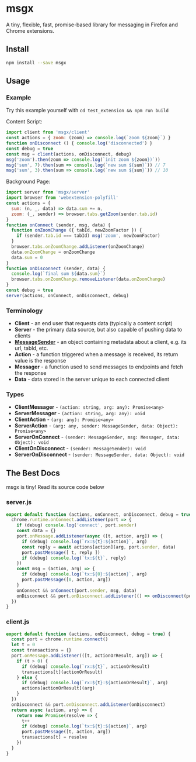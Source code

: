 # msgx

A tiny, flexible, fast, promise-based library for messaging in Firefox and Chrome extensions.


## Install

```bash
npm install --save msgx
```

## Usage

### Example

Try this example yourself with `cd test_extension && npm run build`

Content Script:

```javascript
import client from 'msgx/client'
const actions = { zoom: (zoom) => console.log(`zoom ${zoom}`) }
function onDisconnect () { console.log('disconnected') }
const debug = true
const msg = client(actions, onDisconnect, debug)
msg('zoom').then(zoom => console.log(`init zoom ${zoom})`))
msg('sum', 7).then(sum => console.log(`new sum ${sum}`)) // 7
msg('sum', 3).then(sum => console.log(`new sum ${sum}`)) // 10
```

Background Page:

```javascript
import server from 'msgx/server'
import browser from 'webextension-polyfill'
const actions = {
  sum: (n, _, data) => data.sum += n,
  zoom: (_, sender) => browser.tabs.getZoom(sender.tab.id)
}
function onConnect (sender, msg, data) {
  function onZoomChange ({ tabId, newZoomFactor }) {
    if (sender.tab.id === tabId) msg('zoom', newZoomFactor)
  }
  browser.tabs.onZoomChange.addListener(onZoomChange)
  data.onZoomChange = onZoomChange
  data.sum = 0
}
function onDisconnect (sender, data) {
  console.log(`final sum ${data.sum}`)
  browser.tabs.onZoomChange.removeListener(data.onZoomChange)
}
const debug = true
server(actions, onConnect, onDisconnect, debug)

```

### Terminology

* **Client** - an end user that requests data (typically a content script)
* **Server** - the primary data source, but also capable of pushing data to clients
* **[MessageSender](https://developer.mozilla.org/en-US/Add-ons/WebExtensions/API/runtime/MessageSender)** - an object containing metadata about a client, e.g. its url, tabId, etc. 
* **Action** - a function triggered when a message is received, its return value is the response
* **Messager** - a function used to send messages to endpoints and fetch the response
* **Data** - data stored in the server unique to each connected client

### Types

* **ClientMessager** - `(action: string, arg: any): Promise<any>`
* **ServerMessager** - `(action: string, arg: any): void`
* **ClientAction** - `(arg: any): Promise<any>`
* **ServerAction** - `(arg: any, sender: MessageSender, data: Object): Promise<any>`
* **ServerOnConnect** - `(sender: MessageSender, msg: Messager, data: Object): void`
* **ClientOnDisconnect** - `(sender: MessageSender): void`
* **ServerOnDisconnect** - `(sender: MessageSender, data: Object): void`

## The Best Docs

msgx is tiny! Read its source code below

### server.js

```javascript
export default function (actions, onConnect, onDisconnect, debug = true) {
  chrome.runtime.onConnect.addListener(port => {
    if (debug) console.log('connect', port.sender)
    const data = {}
    port.onMessage.addListener(async ([t, action, arg]) => {
      if (debug) console.log(`rx:${t}:${action}`, arg)
      const reply = await actions[action](arg, port.sender, data)
      port.postMessage([ t, reply ])
      if (debug) console.log(`tx:${t}`, reply)
    })
    const msg = (action, arg) => {
      if (debug) console.log(`tx:${0}:${action}`, arg)
      port.postMessage([0, action, arg])
    }
    onConnect && onConnect(port.sender, msg, data)
    onDisconnect && port.onDisconnect.addListener(() => onDisconnect(port.sender, data))
  })
}
```

### client.js

```javascript
export default function (actions, onDisconnect, debug = true) {
  const port = chrome.runtime.connect()
  let t = 0
  const transactions = {}
  port.onMessage.addListener(([t, actionOrResult, arg]) => {
    if (t > 0) {
      if (debug) console.log(`rx:${t}`, actionOrResult)
      transactions[t](actionOrResult)
    } else {
      if (debug) console.log(`rx:${t}:${actionOrResult}`, arg)
      actions[actionOrResult](arg)
    }
  })
  onDisconnect && port.onDisconnect.addListener(onDisconnect)
  return async (action, arg) => {
    return new Promise(resolve => {
      t++
      if (debug) console.log(`tx:${t}:${action}`, arg)
      port.postMessage([t, action, arg])
      transactions[t] = resolve
    })
  }
}
```
